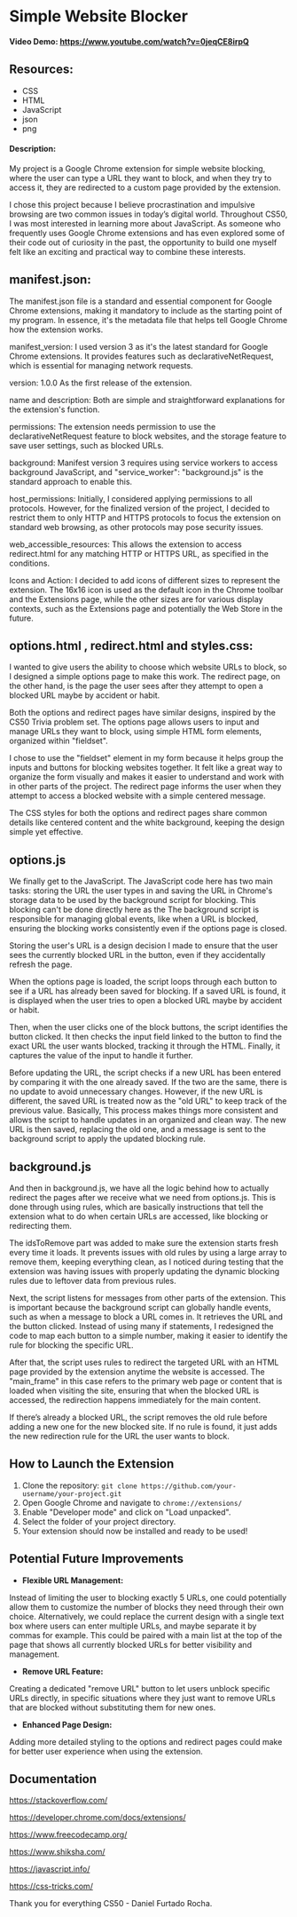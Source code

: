 # Simple Website Blocker
#### Video Demo:  <https://www.youtube.com/watch?v=0jeqCE8irpQ>

## Resources:

- CSS
- HTML
- JavaScript
- json
- png

#### Description:

My project is a Google Chrome extension for simple website blocking, where the user can type a URL they want to block, and when they try to access it, they are redirected to a custom page provided by the extension. 

I chose this project because I believe procrastination and impulsive browsing are two common issues in today’s digital world. Throughout CS50, I was most interested in learning more about JavaScript. As someone who frequently uses Google Chrome extensions and has even explored some of their code out of curiosity in the past, the opportunity to build one myself felt like an exciting and practical way to combine these interests.

## manifest.json:

The manifest.json file is a standard and essential component for Google Chrome extensions, making it mandatory to include as the starting point of my program. In essence, it's the metadata file that helps tell Google Chrome how the extension works.

manifest_version: I used version 3 as it's the latest standard for Google Chrome extensions. It provides features such as declarativeNetRequest, which is essential for managing network requests.

version: 1.0.0 As the first release of the extension.

name and description: Both are simple and straightforward explanations for the extension's function.

permissions: The extension needs permission to use the declarativeNetRequest feature to block websites, and the storage feature to save user settings, such as blocked URLs. 

background: Manifest version 3 requires using service workers to access background JavaScript, and "service_worker": "background.js" is the standard approach to enable this.

host_permissions: Initially, I considered applying permissions to all protocols. However, for the finalized version of the project, I decided to restrict them to only HTTP and HTTPS protocols to focus the extension on standard web browsing, as other protocols may pose security issues.

web_accessible_resources: This allows the extension to access redirect.html for any matching HTTP or HTTPS URL, as specified in the conditions.

Icons and Action: I decided to add icons of different sizes to represent the extension. The 16x16 icon is used as the default icon in the Chrome toolbar and the Extensions page, while the other sizes are for various display contexts, such as the Extensions page and potentially the Web Store in the future.

## options.html , redirect.html and styles.css:

I wanted to give users the ability to choose which website URLs to block, so I designed a simple options page to make this work. The redirect page, on the other hand, is the page the user sees after they attempt to open a blocked URL maybe by accident or habit.

Both the options and redirect pages have similar designs, inspired by the CS50 Trivia problem set. The options page allows users to input and manage URLs they want to block, using simple HTML form elements, organized within "fieldset".

I chose to use the "fieldset" element in my form because it helps group the inputs and buttons for blocking websites together. It felt like a great way to organize the form visually and makes it easier to understand and work with in other parts of the project. The redirect page informs the user when they attempt to access a blocked website with a simple centered message. 

The CSS styles for both the options and redirect pages share common details like centered content and the white background, keeping the design simple yet effective.

## options.js

We finally get to the JavaScript. The JavaScript code here has two main tasks: storing the URL the user types in and saving the URL in Chrome's storage data to be used by the background script for blocking. This blocking can't be done directly here as the The background script is responsible for managing global events, like when a URL is blocked, ensuring the blocking works consistently even if the options page is closed.

Storing the user's URL is a design decision I made to ensure that the user sees the currently blocked URL in the button, even if they accidentally refresh the page.

When the options page is loaded, the script loops through each button to see if a URL has already been saved for blocking. If a saved URL is found, it is displayed when the user tries to open a blocked URL maybe by accident or habit.

Then, when the user clicks one of the block buttons, the script identifies the button clicked. It then checks the input field linked to the button to find the exact URL the user wants blocked, tracking it through the HTML. Finally, it captures the value of the input to handle it further. 

Before updating the URL, the script checks if a new URL has been entered by comparing it with the one already saved. If the two are the same, there is no update to avoid unnecessary changes. However, if the new URL is different, the saved URL is treated now as the "old URL" to keep track of the previous value. Basically, This process makes things more consistent and allows the script to handle updates in an organized and clean way. The new URL is then saved, replacing the old one, and a message is sent to the background script to apply the updated blocking rule.


## background.js

And then in background.js, we have all the logic behind how to actually redirect the pages after we receive what we need from options.js. This is done through using rules, which are basically  instructions that tell the extension what to do when certain URLs are accessed, like blocking or redirecting them. 

The idsToRemove part was added to make sure the extension starts fresh every time it loads. It prevents issues with old rules by using a large array to remove them, keeping everything clean, as I noticed during testing that the extension was having issues with properly updating the dynamic blocking rules due to leftover data from previous rules.

Next, the script listens for messages from other parts of the extension. This is important because the background script can globally handle events, such as when a message to block a URL comes in. It retrieves the URL and the button clicked. Instead of using many if statements, I redesigned the code to map each button to a simple number, making it easier to identify the rule for blocking the specific URL.

After that, the script uses rules to redirect the targeted URL with an HTML page provided by the extension anytime the website is accessed. The "main_frame" in this case refers to the primary web page or content that is loaded when visiting the site, ensuring that when the blocked URL is accessed, the redirection happens immediately for the main content.

If there’s already a blocked URL, the script removes the old rule before adding a new one for the new blocked site. If no rule is found, it just adds the new redirection rule for the URL the user wants to block.

## How to Launch the Extension
1. Clone the repository: `git clone https://github.com/your-username/your-project.git`
2. Open Google Chrome and navigate to `chrome://extensions/`
3. Enable "Developer mode" and click on "Load unpacked".
4. Select the folder of your project directory.
5. Your extension should now be installed and ready to be used!


## Potential Future Improvements

- **Flexible URL Management:** 

Instead of limiting the user to blocking exactly 5 URLs, one could potentially allow them to customize the number of blocks they need through their own choice. Alternatively, we could replace the current design with a single text box where users can enter multiple URLs, and maybe separate it by commas for example. This could be paired with a main list at the top of the page that shows all currently blocked URLs for better visibility and management.

- **Remove URL Feature:**

Creating a dedicated "remove URL" button to let users unblock specific URLs directly, in specific situations where they just want to remove URLs that are blocked without substituting them for new ones. 

- **Enhanced Page Design:**

Adding more detailed styling to the options and redirect pages could make for better user experience when using the extension.

## Documentation

https://stackoverflow.com/

https://developer.chrome.com/docs/extensions/

https://www.freecodecamp.org/

https://www.shiksha.com/

https://javascript.info/

https://css-tricks.com/


Thank you for everything CS50 - Daniel Furtado Rocha.